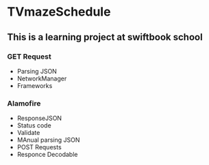 # TVmazeSchedule

## This is a learning project at swiftbook school

### GET Request
+ Parsing JSON
+ NetworkManager
+ Frameworks
### Alamofire
+ ResponseJSON
+ Status code
+ Validate
+ MAnual parsing JSON
+ POST Requests
+ Responce Decodable
